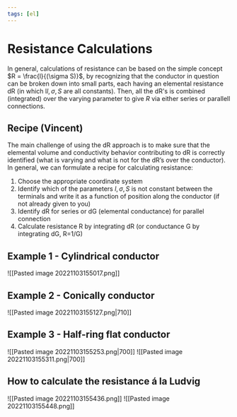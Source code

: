 ```yaml
---
tags: [el]
---
```

# Resistance Calculations
In general, calculations of resistance can be based on the simple concept $R = \frac{l}{(\sigma S)}$, by recognizing that the conductor in question can be broken down into small parts, each having an elemental resistance dR (in which l$l,\sigma,S$ are all constants). Then, all the dR's is combined (integrated) over the varying parameter to give $R$ via either series or parallell connections.

## Recipe (Vincent)
The main challenge of using the dR approach is to make sure that the elemental volume and conductivity behavior contributing to dR is correctly identified (what is varying and what is not for the dR’s over the conductor). In general, we can formulate a recipe for calculating resistance:

1) Choose the appropriate coordinate system
2) Identify which of the parameters $l, \sigma, S$ is not constant between the terminals and write it as a function of position along the conductor (if not already given to you)
3) Identify dR for series or dG (elemental conductance) for parallel connection
4) Calculate resistance R by integrating dR (or conductance G by integrating dG, R=1/G)

## Example 1 - Cylindrical conductor
![[Pasted image 20221103155017.png]]

## Example 2 - Conically conductor
![[Pasted image 20221103155127.png|710]]

## Example 3 - Half-ring flat conductor
![[Pasted image 20221103155253.png|700]]
![[Pasted image 20221103155311.png|700]]

## How to calculate the resistance á la Ludvig
![[Pasted image 20221103155436.png]]
![[Pasted image 20221103155448.png]]